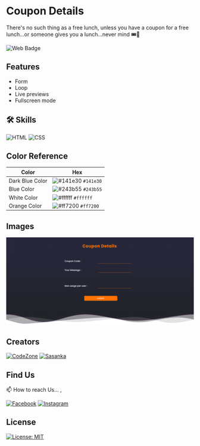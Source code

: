 # Coupon Details

There's no such thing as a free lunch, unless you have a coupon for a free lunch...or someone gives you a lunch...never mind 🎟🎫

![Web Badge](https://img.shields.io/badge/DBroCode-web-orange.svg)

## Features

- Form
- Loop
- Live previews
- Fullscreen mode

## 🛠 Skills

![HTML](https://img.shields.io/badge/HTML5-E34F26?style=for-the-badge&logo=html5&logoColor=white)
![CSS](https://img.shields.io/badge/CSS3-1572B6?style=for-the-badge&logo=css3&logoColor=white)

## Color Reference

| Color           | Hex                                                                    |
| --------------- | ---------------------------------------------------------------------- |
| Dark Blue Color | ![#141e30](https://via.placeholder.com/15/141e30/141e30.png) `#141e30` |
| Blue Color      | ![#243b55](https://via.placeholder.com/15/243b55/243b55.png) `#243b55` |
| White Color     | ![#ffffff](https://via.placeholder.com/15/ffffff/ffffff.png) `#ffffff` |
| Orange Color    | ![#ff7200](https://via.placeholder.com/15/ff7200/ff7200.png) `#ff7200` |

## Images

![Image](./IMG/img.png)

## Creators

[![CodeZone](https://github.com/CodeZoneTech.png?size=115)](https://github.com/CodeZoneTech)
[![Sasanka](https://github.com/sasankaweera123.png?size=115)](https://github.com/sasankaweera123)

## Find Us

📫 How to reach Us... ,

[![Facebook](https://img.shields.io/badge/Facebook-1877F2?style=for-the-badge&logo=facebook&logoColor=white)](https://www.facebook.com/CodeZone-107084475018756/)
[![Instagram](https://img.shields.io/badge/Instagram-E4405F?style=for-the-badge&logo=instagram&logoColor=white)](https://www.instagram.com/d_bro_code/)

## License

[![License: MIT](https://img.shields.io/badge/License-MIT-yellow.svg)](https://opensource.org/licenses/MIT)
